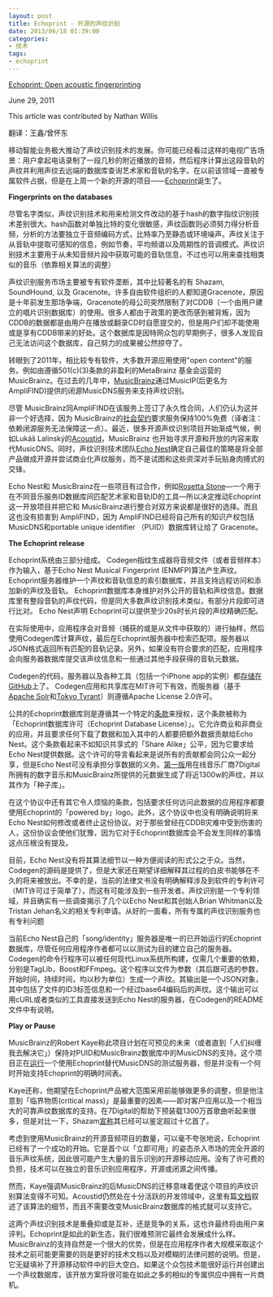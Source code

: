```yaml
---
layout: post
title: Echoprint - 开源的声纹识别
date: 2013/06/18 01:39:00
categories:
- 技术
tags:
- echoprint
---
```


[Echoprint: Open acoustic fingerprinting](http://lwn.net/Articles/449650/)

June 29, 2011

This article was contributed by Nathan Willis

翻译：王鑫/曾怀东

移动智能业务极大推动了声纹识别技术的发展。你可能已经看过这样的电视广告场景：用户拿起电话录制了一段几秒的附近播放的音频，然后程序计算出这段音轨的声纹并利用声纹去远端的数据库查询艺术家和音轨的名字。在以前该领域一直被专属软件占据，但是在上周一个新的开源的项目——[Echoprint](http://echoprint.me/)诞生了。

**Fingerprints on the databases**

尽管名字类似，声纹识别技术和用来检测文件改动的基于hash的数字指纹识别技术差别很大。hash函数对单独比特的变化很敏感，声纹函数则必须努力得分析音频，分析的方法要独立于音频编码方式，比特率乃至静态或环境噪声。声纹关注于从音轨中提取可感知的信息，例如节奏，平均频谱以及周期性的音调模式。声纹识别技术主要用于从未知音频片段中获取可能的音轨信息，不过也可以用来查找相类似的音乐（依靠相关算法的调整）

声纹识别服务市场主要被专有软件垄断，其中比较著名的有 Shazam, SoundHound, 以及 Gracenote。许多自由软件组织的人都知道Gracenote，原因是十年前发生那场争端，Gracenote的母公司突然限制了对CDDB（一个由用户建立的唱片识别数据库）的使用。很多人都由于政策的更改而感到被背叛，因为CDDB的数据都是由用户在播放或翻录CD时自愿提交的，但是用户们却不能使用或是享有CDDB带来的好处。这个数据库是因特网众包的早期例子，很多人发现自己无法访问这个数据库，自己努力的成果被公然掠夺了。

转眼到了2011年，相比较专有软件，大多数开源应用使用"open content"的服务。例如由遵循501(c)(3)条款的非盈利的MetaBrainz 基金会运营的MusicBrainz。在过去的几年中，[MusicBrainz](http://musicbrainz.org/)通过MusicIP(后更名为AmpliFIND)提供的闭源MusicDNS服务来支持声纹识别。

尽管 MusicBrainz同AmpliFIND在该服务上签订了永久性合同，人们仍认为这并非一个好选择，因为 MusicBrainz的[社会契约](http://musicbrainz.org/doc/Social_Contract)要求服务保持100%免费（译者注：依赖闭源服务无法保障这一点）。最近，很多开源声纹识别项目开始渐成气候，例如Lukáš Lalinský的[Acoustid](http://acoustid.org/)，MusicBrainz 也开始寻求开源和开放的内容来取代MusicDNS。同时，声纹识别技术团队[Echo Nest](http://www.echonest.com/)确定自己最佳的策略是将全部产品做成开源并尝试商业化声纹服务，而不是试图和这些资深对手玩贴身肉搏式的交锋。

Echo Nest和 MusicBrainz在一些项目有过合作，例如[Rosetta Stone](http://developer.echonest.com/docs/v4/index.html#project-rosetta-stone)—一个用于在不同音乐服务ID数据库间匹配艺术家和音轨ID的工具—所以决定推动Echoprint这一开放项目并把它和 MusicBrainz进行整合对双方来说都是很好的选择。而且这也没有损害到 AmpliFIND，因为 AmpliFIND已经将自己所有的知识产权包括 MusicDNS和portable unique identifier （PUID）数据库转让给了 Gracenote。

**The Echoprint release**

Echoprint系统由三部分组成。 Codegen指纹生成器将音频文件（或者音频样本）作为输入，基于Echo Nest Musical Fingerprint (ENMFP)算法产生声纹。Echoprint服务器维护一个声纹和音轨信息的索引数据库，并且支持远程访问和添加新的声纹及音轨。 Echoprint数据库本身维护对外公开的音轨和声纹信息。数据库里有整段音轨的声纹代码，但是同大多数声纹识别技术类似，有部分片段即可进行比对。 Echo Nest声明 Echoprint可以提供至少20s时长片段的声纹精确匹配。

在实际使用中，应用程序会对音频（捕获的或是从文件中获取的）进行抽样，然后使用Codegen库计算声纹，最后在Echoprint服务器中检索匹配项。服务器以JSON格式返回所有匹配的音轨记录。另外，如果没有符合要求的匹配，应用程序会向服务器数据库提交该声纹信息和一些通过其他手段获得的音轨元数据。

Codegen的代码，服务器以及各种工具（包括一个iPhone app的实例）都[存储在GitHub](http://github.com/echonest/)上了。 Codegen应用和共享库在MIT许可下有效，而服务器（基于[Apache Solr](http://lucene.apache.org/solr/)和[Tokyo Tyrant](http://fallabs.com/tokyotyrant/)）则遵循Apache License 2.0许可。

公共的Echoprint数据库则是遵循其一个特定的[条款](http://echoprint.me/data)来授权，这个条款被称为「Echoprint数据库许可（Echoprint Database License）」。它允许商业和非商业的应用，并且要求任何下载了数据和加入其中的人都要把额外数据贡献给Echo Nest。这个条款看起来不如知识共享式的「Share Alike」公平，因为它要求给Echo Nest提供数据。这个许可的导言看起来是说所有的贡献都会同公众一起分享，但是Echo Nest可没有承担分享数据的义务。[第一版](http://the.echonest.com/company/press-release/18/)用在线音乐厂商7Digital所拥有的数字音乐和MusicBrainz所提供的元数据生成了将近1300w的声纹，并以其作为「种子库」。

在这个协议中还有其它令人烦恼的条款，包括要求任何访问此数据的应用程序都要使用Echoprint的「powered by」logo。此外，这个协议中也没有明确说明将来Echo Nest如何修改或者终止这份协议。对于那些曾经在CDDB灾难中受到伤害的人，这份协议会使他们犹豫，因为它对于Echoprint数据库会不会发生同样的事情这点压根没有提及。

目前，Echo Nest没有将其算法细节以一种方便阅读的形式公之于众。当然，Codegen的源码是提供了，但是大家还在期望详细解释其过程的白皮书能够在不久的将来被放出。不幸的是，当前的法律文书没有明确解释涉及到软件的专利许可（MIT许可过于简单了），而这有可能涉及到一些开发者。声纹识别是一个专利领域，并且确实有一些调查揭示了几个以Echo Nest和其创始人Brian Whitman以及Tristan Jehan名义的相关专利申请。从好的一面看，所有专属的声纹识别服务也有专利问题

当前Echo Nest自己的「song/identity」服务器是唯一的已开始运行的Echoprint数据库，尽管任何应用程序作者都可以以测试为目的建立自己的服务器。Codegen的命令行程序可以被任何现代Linux系统所构建，仅需几个重要的依赖，分别是TagLib，Boost和FFmpeg。这个程序以文件为参数（其后跟可选的参数，开始时间，持续时间，均以秒为单位）生成一个声纹。其输出是一个JSON对象，其中包括了文件的ID3标签信息和一个经过base64编码后的声纹。这个输出可以用cURL或者类似的工具直接发送到Echo Nest的服务器，在Codegen的README文件中有说明。

**Play or Pause**

MusicBrainz的Robert Kaye称此项目计划在可预见的未来（或者直到「人们纠缠我去解决它」）保持对PUID和MusicBrainz数据库中的MusicDNS的支持。这个项目正在[运行](http://blog.musicbrainz.org/?p=945)一个使用Echoprint替代MusicDNS的测试服务器，但是并没有一个何时开始支持Echoprint的明确时间表。

Kaye还称，他期望在Echoprint产品被大范围采用前能够做更多的调整，但是他注意到「临界物质(critical mass)」是最重要的因素——即对客户应用以及一个相当大的可靠声纹数据库的支持。在7Digital的帮助下预装载1300万首歌曲听起来很多，但是对比一下，Shazam[宣称](http://www.shazam.com/music/web/pressrelease.html?nid=NEWS20100518084111)其已经可以鉴定超过十亿首了。

考虑到使用MusicBrainz的开源音频项目的数量，可以毫不夸张地说，Echoprint已经有了一个成功的开始。它是首个以「立即可用」的姿态杀入市场的完全开源的音乐声纹系统，因此很可能产生大量的音乐识别的开源移动应用。没有了许可费的负担，技术可以在独立的音乐识别应用程序，开源或闭源之间传播。

然而，Kaye强调MusicBrainz的后MusicDNS的迁移意味着使这个项目的声纹识别算法变得不可知。Acoustid仍然处在十分活跃的开发领域中，这里有篇[文档](http://oxygene.sk/lukas/2011/01/how-does-chromaprint-work/)叙述了该算法的细节，而且不需要改变MusicBrainz数据库的格式就可以支持它。

这两个声纹识别技术是重叠抑或是互补，还是竞争的关系，这也许最终将由用户来评判。Echoprint是如此的新生态，我们很难预测它最终会发展成什么样。MusicBrainz的支持自然是一个很大的优势，但是在应用程序作者大规模采取这个技术之前可能更需要的则是更好的技术文档以及对模糊的法律问题的说明。但是，它无疑填补了开源移动软件中的巨大空白。如果这个众包技术能很好运行并创建出一个声纹数据库，该开放方案将很可能在如此之多的相似的专属供应中拥有一片商机。

